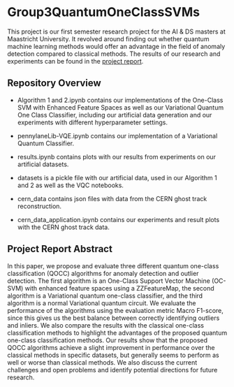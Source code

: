 # Group3QuantumOneClassSVMs

This project is our first semester research project for the AI & DS masters at 
Maastricht University. It revolved around finding out whether quantum machine learning
methods would offer an advantage in the field of anomaly detection compared to classical methods.
The results of our research and experiments can be found in the [project report](Quantum_One_Class_Classification_Final_Report.pdf).

## Repository Overview

* Algorithm 1 and 2.ipynb contains our implementations 
of the One-Class SVM with Enhanced Feature Spaces as well as our
Variational Quantum One Class Classifier, including our artificial data generation and
our experiments with different hyperparameter settings.

* pennylaneLib-VQE.ipynb contains our implementation of a Variational Quantum Classifier.

* results.ipynb contains plots with our results from experiments on our artificial datasets.

* datasets is a pickle file with our artificial data, used in our Algorithm 1 and 2 
as well as the VQC notebooks.

* cern_data contains json files with data from the CERN ghost track reconstruction.

* cern_data_application.ipynb contains our experiments and result plots with the CERN ghost track data.

## Project Report Abstract

In this paper, we propose and evaluate three different quantum one-class classification (QOCC) algorithms for
anomaly detection and outlier detection. The first algorithm is
an One-Class Support Vector Machine (OC-SVM) with enhanced
feature spaces using a ZZFeatureMap, the second algorithm is a
Variational quantum one-class classifier, and the third algorithm
is a normal Variational quantum circuit. We evaluate the 
performance of the algorithms using the evaluation metric Macro
F1-score, since this gives us the best balance between correctly
identifying outliers and inliers. We also compare the results
with the classical one-class classification methods to highlight
the advantages of the proposed quantum one-class classification
methods. Our results show that the proposed QOCC algorithms
achieve a slight improvement in performance over the classical
methods in specific datasets, but generally seems to perform as
well or worse than classical methods. We also discuss the current
challenges and open problems and identify potential directions
for future research.


